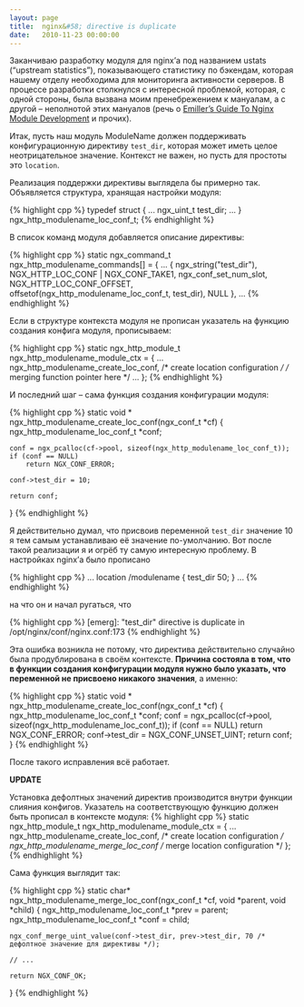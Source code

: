 ```yaml
---
layout: page
title:  nginx&#58; directive is duplicate
date:   2010-11-23 00:00:00
---
```


Заканчиваю разработку модуля для nginx’а под названием ustats (“upstream statistics”), показывающего статистику по бэкендам,
которая нашему отделу необходима для мониторинга активности серверов. В процессе разработки столкнулся с интересной проблемой,
которая, с одной стороны, была вызвана моим пренебрежением к мануалам, а с другой – неполнотой этих мануалов
(речь о [Emiller’s Guide To Nginx Module Development](http://www.evanmiller.org/nginx-modules-guide.html) и прочих).

<!--break-->

Итак, пусть наш модуль ModuleName должен поддерживать конфигурационную директиву `test_dir`, которая может
иметь целое неотрицательное значение. Контекст не важен, но пусть для простоты это `location`.

Реализация поддержки директивы выглядела бы примерно так. Объявляется структура, хранящая настройки модуля:

{% highlight cpp %}
typedef struct
{
...
    ngx_uint_t test_dir;
...
} ngx_http_modulename_loc_conf_t;
{% endhighlight %}

В список команд модуля добавляется описание директивы:

{% highlight cpp %}
static ngx_command_t  ngx_http_modulename_commands[] =
{
...
    {
        ngx_string("test_dir"),
        NGX_HTTP_LOC_CONF | NGX_CONF_TAKE1,
        ngx_conf_set_num_slot,
        NGX_HTTP_LOC_CONF_OFFSET,
        offsetof(ngx_http_modulename_loc_conf_t, test_dir),
        NULL
    },
...
{% endhighlight %}

Если в структуре контекста модуля не прописан указатель на функцию создания конфига модуля, прописываем:

{% highlight cpp %}
static ngx_http_module_t  ngx_http_modulename_module_ctx =
{
...
    ngx_http_modulename_create_loc_conf,       /* create location configuration */
    /* merging function pointer here */
...
};
{% endhighlight %}

И последний шаг – сама функция создания конфигурации модуля:

{% highlight cpp %}
static void * ngx_http_modulename_create_loc_conf(ngx_conf_t *cf)
{
    ngx_http_modulename_loc_conf_t  *conf;

    conf = ngx_pcalloc(cf->pool, sizeof(ngx_http_modulename_loc_conf_t));
    if (conf == NULL)
        return NGX_CONF_ERROR;

    conf->test_dir = 10;

    return conf;
}
{% endhighlight %}

Я действительно думал, что присвоив переменной `test_dir` значение 10 я тем самым устанавливаю её значение по-умолчанию.
Вот после такой реализации я и огрёб ту самую интересную проблему. В настройках nginx’а было прописано

{% highlight cpp %}
...
location /modulename {
   test_dir 50;
}
...
{% endhighlight %}

на что он и начал ругаться, что

{% highlight cpp %}
[emerg]: "test_dir" directive is duplicate in /opt/nginx/conf/nginx.conf:173
{% endhighlight %}

Эта ошибка возникла не потому, что директива действительно случайно была продублирована в своём контексте. **Причина состояла в том,
что в функции создания конфигурации модуля нужно было указать, что переменной не присвоено никакого значения**, а именно:

{% highlight cpp %}
static void * ngx_http_modulename_create_loc_conf(ngx_conf_t *cf)
{
    ngx_http_modulename_loc_conf_t  *conf;
    conf = ngx_pcalloc(cf->pool, sizeof(ngx_http_modulename_loc_conf_t));
    if (conf == NULL)
        return NGX_CONF_ERROR;
    conf->test_dir = NGX_CONF_UNSET_UINT;
    return conf;
}
{% endhighlight %}

После такого исправления всё работает.

**UPDATE**

Установка дефолтных значений директив производится внутри функции слияния конфигов. Указатель на соответствующую функцию должен быть прописал в контексте модуля:
{% highlight cpp %}
static ngx_http_module_t  ngx_http_modulename_module_ctx =
{
...
    ngx_http_modulename_create_loc_conf,       /* create location configuration */
    ngx_http_modulename_merge_loc_conf        /* merge location configuration */
};
{% endhighlight %}

Сама функция выглядит так:

{% highlight cpp %}
static char* ngx_http_modulename_merge_loc_conf(ngx_conf_t *cf, void *parent, void *child)
{
    ngx_http_modulename_loc_conf_t *prev = parent;
    ngx_http_modulename_loc_conf_t *conf = child;

    ngx_conf_merge_uint_value(conf->test_dir, prev->test_dir, 70 /* дефолтное значение для директивы */);

    // ...

    return NGX_CONF_OK;
}
{% endhighlight %}